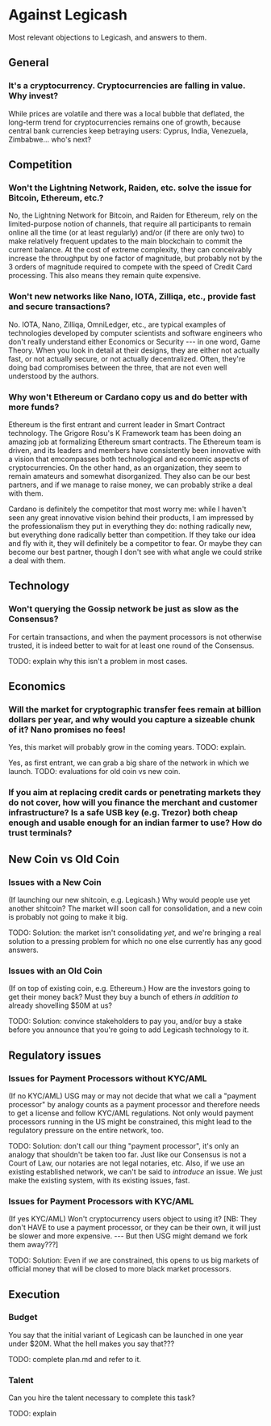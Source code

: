 # Against Legicash

Most relevant objections to Legicash, and answers to them.

## General

### It's a cryptocurrency. Cryptocurrencies are falling in value. Why invest?

While prices are volatile and there was a local bubble that deflated,
the long-term trend for cryptocurrencies remains one of growth,
because central bank currencies keep betraying users:
Cyprus, India, Venezuela, Zimbabwe... who's next?

## Competition

### Won't the Lightning Network, Raiden, etc. solve the issue for Bitcoin, Ethereum, etc.?

No, the Lightning Network for Bitcoin, and Raiden for Ethereum, rely on the limited-purpose
notion of channels, that require all participants to remain online all the time
(or at least regularly) and/or (if there are only two) to make relatively frequent
updates to the main blockchain to commit the current balance.
At the cost of extreme complexity, they can conceivably increase the throughput by one
factor of magnitude, but probably not by the 3 orders of magnitude required
to compete with the speed of Credit Card processing.
This also means they remain quite expensive.

### Won't new networks like Nano, IOTA, Zilliqa, etc., provide fast and secure transactions?

No. IOTA, Nano, Zilliqa, OmniLedger, etc., are typical examples of technologies developed
by computer scientists and software engineers who don't really understand
either Economics or Security --- in one word, Game Theory.
When you look in detail at their designs, they are either not actually fast,
or not actually secure, or not actually decentralized.
Often, they're doing bad compromises between the three,
that are not even well understood by the authors.

### Why won't Ethereum or Cardano copy us and do better with more funds?

Ethereum is the first entrant and current leader in Smart Contract technology.
The Grigore Rosu's K Framework team has been doing an amazing job at formalizing
Ethereum smart contracts.
The Ethereum team is driven, and its leaders and members have consistently been
innovative with a vision that emcompasses both technological and economic
aspects of cryptocurrencies.
On the other hand, as an organization, they seem to remain amateurs and somewhat disorganized.
They also can be our best partners, and if we manage to raise money,
we can probably strike a deal with them.

Cardano is definitely the competitor that most worry me:
while I haven't seen any great innovative vision behind their products,
I am impressed by the professionalism they put in everything they do:
nothing radically new, but everything done radically better than competition.
If they take our idea and fly with it, they will definitely be a competitor to fear.
Or maybe they can become our best partner, though I don't see with what angle
we could strike a deal with them.

## Technology

### Won't querying the Gossip network be just as slow as the Consensus?

For certain transactions, and when the payment processors is not otherwise trusted,
it is indeed better to wait for at least one round of the Consensus.

TODO: explain why this isn't a problem in most cases.

## Economics

### Will the market for cryptographic transfer fees remain at billion dollars per year, and why would you capture a sizeable chunk of it? Nano promises no fees!

Yes, this market will probably grow in the coming years.
TODO: explain.

Yes, as first entrant, we can grab a big share of the network in which we launch.
TODO: evaluations for old coin vs new coin.

### If you aim at replacing credit cards or penetrating markets they do not cover, how will you finance the merchant and customer infrastructure? Is a safe USB key (e.g. Trezor) both cheap enough and usable enough for an indian farmer to use? How do trust terminals?

## New Coin vs Old Coin

### Issues with a New Coin

(If launching our new shitcoin, e.g. Legicash.)
Why would people use yet another shitcoin?
The market will soon call for consolidation, and
a new coin is probably not going to make it big.

TODO: Solution: the market isn't consolidating *yet*, and
we're bringing a real solution to a pressing problem
for which no one else currently has any good answers.

### Issues with an Old Coin

(If on top of existing coin, e.g. Ethereum.)
How are the investors going to get their money back?
Must they buy a bunch of ethers *in addition to* already shovelling $50M at us?

TODO: Solution: convince stakeholders to pay you,
and/or buy a stake before you announce that you're going to add Legicash technology to it.

## Regulatory issues

### Issues for Payment Processors without KYC/AML

(If no KYC/AML)
USG may or may not decide that what we call a "payment processor" by analogy
counts as a payment processor and therefore needs to get a license and follow KYC/AML regulations.
Not only would payment processors running in the US might be constrained,
this might lead to the regulatory pressure on the entire network, too.

TODO: Solution: don't call our thing "payment processor",
it's only an analogy that shouldn't be taken too far.
Just like our Consensus is not a Court of Law, our notaries are not legal notaries, etc.
Also, if we use an existing established network, we can't be said to *introduce* an issue.
We just make the existing system, with its existing issues, fast.

### Issues for Payment Processors with KYC/AML

(If yes KYC/AML)
Won't cryptocurrency users object to using it?
[NB: They don't HAVE to use a payment processor, or they can be their own,
it will just be slower and more expensive. --- But then USG might demand we fork them away???]

TODO: Solution:
Even if *we* are constrained, this opens to us big markets of official money
that will be closed to more black market processors.

## Execution

### Budget

You say that the initial variant of Legicash can be launched in one year under $20M.
What the hell makes you say that???

TODO: complete plan.md and refer to it.

### Talent

Can you hire the talent necessary to complete this task?

TODO: explain
